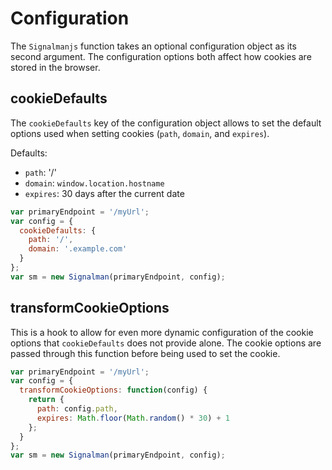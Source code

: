 # Configuration

The `Signalmanjs` function takes an optional configuration object as its second argument. The configuration options both affect how cookies are stored in the browser.

## cookieDefaults

The `cookieDefaults` key of the configuration object allows to set the default options used when setting cookies (`path`, `domain`, and `expires`).

Defaults:
- `path`: '/'
- `domain`: `window.location.hostname`
- `expires`: 30 days after the current date

```js
var primaryEndpoint = '/myUrl';
var config = {
  cookieDefaults: {
    path: '/',
    domain: '.example.com'
  }
};
var sm = new Signalman(primaryEndpoint, config);
```

## transformCookieOptions

This is a hook to allow for even more dynamic configuration of the cookie options that `cookieDefaults` does not provide alone. The cookie options are passed through this function before being used to set the cookie.

```js
var primaryEndpoint = '/myUrl';
var config = {
  transformCookieOptions: function(config) {
    return {
      path: config.path,
      expires: Math.floor(Math.random() * 30) + 1
    };
  }
};
var sm = new Signalman(primaryEndpoint, config);
```
